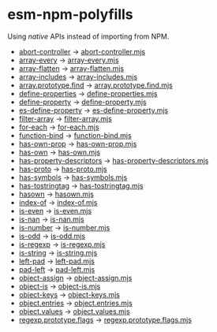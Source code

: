 # esm-npm-polyfills

Using _native_ APIs instead of importing from NPM.

- [abort-controller](https://www.npmjs.com/package/abort-controller) → [abort-controller.mjs](./abort-controller.mjs)
- [array-every](https://www.npmjs.com/package/array-every) → [array-every.mjs](./array-every.mjs)
- [array-flatten](https://www.npmjs.com/package/array-flatten) → [array-flatten.mjs](./array-flatten.mjs)
- [array-includes](https://www.npmjs.com/package/array-includes) → [array-includes.mjs](./array-includes.mjs)
- [array.prototype.find](https://www.npmjs.com/package/array.prototype.find) → [array.prototype.find.mjs](./array.prototype.find.mjs)
- [define-properties](https://www.npmjs.com/package/define-properties) → [define-properties.mjs](./define-properties.mjs)
- [define-property](https://www.npmjs.com/package/define-property) → [define-property.mjs](./define-property.mjs)
- [es-define-property](https://www.npmjs.com/package/es-define-property) → [es-define-property.mjs](./es-define-property.mjs)
- [filter-array](https://www.npmjs.com/package/filter-array) → [filter-array.mjs](./filter-array.mjs)
- [for-each](https://www.npmjs.com/package/for-each) → [for-each.mjs](./for-each.mjs)
- [function-bind](https://www.npmjs.com/package/function-bind) → [function-bind.mjs](./function-bind.mjs)
- [has-own-prop](https://www.npmjs.com/package/has-own-prop) → [has-own-prop.mjs](./has-own-prop.mjs)
- [has-own](https://www.npmjs.com/package/has-own) → [has-own.mjs](./has-own.mjs)
- [has-property-descriptors](https://www.npmjs.com/package/has-property-descriptors) → [has-property-descriptors.mjs](./has-property-descriptors.mjs)
- [has-proto](https://www.npmjs.com/package/has-proto) → [has-proto.mjs](./has-proto.mjs)
- [has-symbols](https://www.npmjs.com/package/has-symbols) → [has-symbols.mjs](./has-symbols.mjs)
- [has-tostringtag](https://www.npmjs.com/package/has-tostringtag) → [has-tostringtag.mjs](./has-tostringtag.mjs)
- [hasown](https://www.npmjs.com/package/hasown) → [hasown.mjs](./hasown.mjs)
- [index-of](https://www.npmjs.com/package/index-of) → [index-of.mjs](./index-of.mjs)
- [is-even](https://www.npmjs.com/package/is-even) → [is-even.mjs](./is-even.mjs)
- [is-nan](https://www.npmjs.com/package/is-nan) → [is-nan.mjs](./is-nan.mjs)
- [is-number](https://www.npmjs.com/package/is-number) → [is-number.mjs](./is-number.mjs)
- [is-odd](https://www.npmjs.com/package/is-odd) → [is-odd.mjs](./is-odd.mjs)
- [is-regexp](https://www.npmjs.com/package/is-regexp) → [is-regexp.mjs](./is-regexp.mjs)
- [is-string](https://www.npmjs.com/package/is-string) → [is-string.mjs](./is-string.mjs)
- [left-pad](https://www.npmjs.com/package/left-pad) → [left-pad.mjs](./left-pad.mjs)
- [pad-left](https://www.npmjs.com/package/pad-left) → [pad-left.mjs](./pad-left.mjs)
- [object-assign](https://www.npmjs.com/package/object-assign) → [object-assign.mjs](./object-assign.mjs)
- [object-is](https://www.npmjs.com/package/object-is) → [object-is.mjs](./object-is.mjs)
- [object-keys](https://www.npmjs.com/package/object-keys) → [object-keys.mjs](./object-keys.mjs)
- [object.entries](https://www.npmjs.com/package/object.entries) → [object.entries.mjs](./object.entries.mjs)
- [object.values](https://www.npmjs.com/package/object.values) → [object.values.mjs](./object.values.mjs)
- [regexp.prototype.flags](https://www.npmjs.com/package/regexp.prototype.flags) → [regexp.prototype.flags.mjs](./regexp.prototype.flags.mjs)
